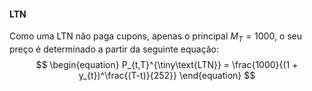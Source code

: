 
#### LTN

Como uma LTN não paga cupons, apenas o principal $M_T = 1000$, o seu preço é determinado a partir da seguinte equação:
$$
\begin{equation}
P_{t,T}^{\tiny\text{LTN}} = \frac{1000}{(1 + y_{t})^\frac{(T-t)}{252}}
\end{equation}
$$

